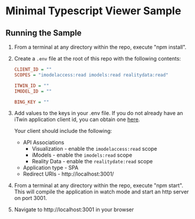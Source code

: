 # Minimal Typescript Viewer Sample

## Running the Sample

1. From a terminal at any directory within the repo, execute "npm install".
2. Create a `.env` file at the root of this repo with the following contents:
    ```ini
    CLIENT_ID = ""
    SCOPES = "imodelaccess:read imodels:read realitydata:read"

    ITWIN_ID = ""
    IMODEL_ID = ""

    BING_KEY = ""
    ```
3. Add values to the keys in your .env file. If you do not already have an iTwin application client id, you can obtain one [here](https://developer.bentley.com/register/).

    Your client should include the following:
      - API Associations
        - Visualization - enable the `imodelaccess:read` scope
        - iModels - enable the `imodels:read` scope
        - Reality Data - enable the `realitydate:read` scope
      - Application type - SPA
      - Redirect URIs - http://localhost:3001/

3. From a terminal at any directory within the repo, execute "npm start". This will compile the application in watch mode and start an http server on port 3001.
4. Navigate to http://localhost:3001 in your browser

